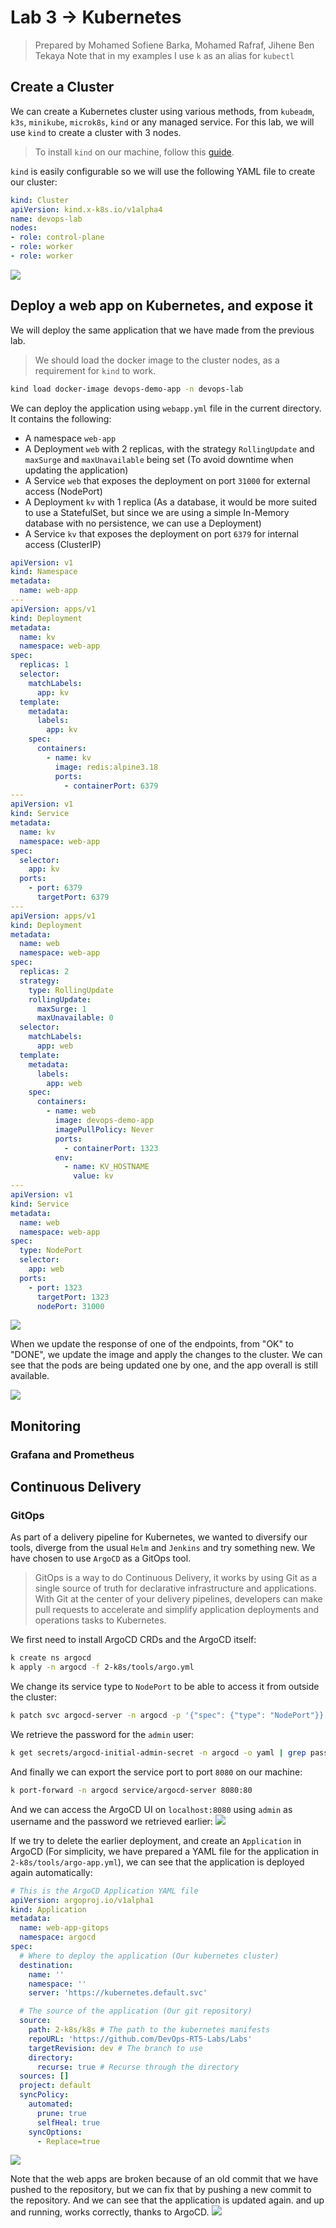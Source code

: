 # Lab 3 → Kubernetes
> Prepared by Mohamed Sofiene Barka, Mohamed Rafraf, Jihene Ben Tekaya
> Note that in my examples I use `k` as an alias for `kubectl`

## Create a Cluster
We can create a Kubernetes cluster using various methods, from `kubeadm`, `k3s`, `minikube`, `microk8s`, `kind` or any managed service. For this lab, we will use `kind` to create a cluster with 3 nodes. 

> To install `kind` on our machine, follow this [guide](https://kind.sigs.k8s.io/).

`kind` is easily configurable so we will use the following YAML file to create our cluster:

```yaml
kind: Cluster
apiVersion: kind.x-k8s.io/v1alpha4
name: devops-lab
nodes:
- role: control-plane
- role: worker
- role: worker
```
![](assets/kind.png)


## Deploy a web app on Kubernetes, and expose it
We will deploy the same application that we have made from the previous lab.
> We should load the docker image to the cluster nodes, as a requirement for `kind` to work.

```bash
kind load docker-image devops-demo-app -n devops-lab
```

We can deploy the application using `webapp.yml` file in the current directory. It contains the following:
- A namespace `web-app`
- A Deployment `web` with 2 replicas, with the strategy `RollingUpdate` and `maxSurge` and `maxUnavailable` being set (To avoid downtime when updating the application)
- A Service `web` that exposes the deployment on port `31000` for external access (NodePort)
- A Deployment `kv` with 1 replica (As a database, it would be more suited to use a StatefulSet, but since we are using a simple In-Memory database with no persistence, we can use a Deployment)
- A Service `kv` that exposes the deployment on port `6379` for internal access (ClusterIP)

```yaml
apiVersion: v1
kind: Namespace
metadata:
  name: web-app
---
apiVersion: apps/v1
kind: Deployment
metadata:
  name: kv
  namespace: web-app
spec:
  replicas: 1
  selector:
    matchLabels:
      app: kv
  template:
    metadata:
      labels:
        app: kv
    spec:
      containers:
        - name: kv
          image: redis:alpine3.18
          ports:
            - containerPort: 6379
---
apiVersion: v1
kind: Service
metadata:
  name: kv
  namespace: web-app
spec:
  selector:
    app: kv
  ports:
    - port: 6379
      targetPort: 6379
---
apiVersion: apps/v1
kind: Deployment
metadata:
  name: web
  namespace: web-app
spec:
  replicas: 2
  strategy: 
    type: RollingUpdate
    rollingUpdate:
      maxSurge: 1
      maxUnavailable: 0
  selector:
    matchLabels:
      app: web
  template:
    metadata:
      labels:
        app: web
    spec:
      containers:
        - name: web
          image: devops-demo-app
          imagePullPolicy: Never
          ports:
            - containerPort: 1323
          env:
            - name: KV_HOSTNAME
              value: kv
---
apiVersion: v1
kind: Service
metadata:
  name: web
  namespace: web-app
spec:
  type: NodePort
  selector:
    app: web
  ports:
    - port: 1323
      targetPort: 1323
      nodePort: 31000
```

![](assets/deps.png)

When we update the response of one of the endpoints, from "OK" to "DONE", we update the image and apply the changes to the cluster. We can see that the pods are being updated one by one, and the app overall is still available.

![](assets/rolling.png)

## Monitoring

### Grafana and Prometheus

<!--
- Test Metrics and Logging with Any tools.
-->

## Continuous Delivery

### GitOps

As part of a delivery pipeline for Kubernetes, we wanted to diversify our tools, diverge from the usual `Helm` and `Jenkins` and try something new. We have chosen to use `ArgoCD` as a GitOps tool.

> GitOps is a way to do Continuous Delivery, it works by using Git as a single source of truth for declarative infrastructure and applications. With Git at the center of your delivery pipelines, developers can make pull requests to accelerate and simplify application deployments and operations tasks to Kubernetes.

We first need to install ArgoCD CRDs and the ArgoCD itself:

```bash
k create ns argocd
k apply -n argocd -f 2-k8s/tools/argo.yml
```

We change its service type to `NodePort` to be able to access it from outside the cluster:

```bash
k patch svc argocd-server -n argocd -p '{"spec": {"type": "NodePort"}}'
```

We retrieve the password for the `admin` user:

```bash
k get secrets/argocd-initial-admin-secret -n argocd -o yaml | grep password | awk '{print $2}' | base64 -d
```

And finally we can export the service port to port `8080` on our machine:

```bash
k port-forward -n argocd service/argocd-server 8080:80
```

And we can access the ArgoCD UI on `localhost:8080` using `admin` as username and the password we retrieved earlier:
![](assets/argo.png)

If we try to delete the earlier deployment, and create an `Application` in ArgoCD (For simplicity, we have prepared a YAML file for the application in `2-k8s/tools/argo-app.yml`), we can see that the application is deployed again automatically:

```yaml
# This is the ArgoCD Application YAML file
apiVersion: argoproj.io/v1alpha1
kind: Application
metadata:
  name: web-app-gitops
  namespace: argocd
spec:
  # Where to deploy the application (Our kubernetes cluster)
  destination:
    name: ''
    namespace: ''
    server: 'https://kubernetes.default.svc'

  # The source of the application (Our git repository)
  source:
    path: 2-k8s/k8s # The path to the kubernetes manifests
    repoURL: 'https://github.com/DevOps-RT5-Labs/Labs'
    targetRevision: dev # The branch to use
    directory:
      recurse: true # Recurse through the directory
  sources: []
  project: default
  syncPolicy:
    automated:
      prune: true
      selfHeal: true
    syncOptions:
      - Replace=true
```

![](assets/argo-app.png)

Note that the web apps are broken because of an old commit that we have pushed to the repository, but we can fix that by pushing a new commit to the repository. And we can see that the application is updated again. and up and running, works correctly, thanks to ArgoCD.
![](assets/argo-app-healthy.png)